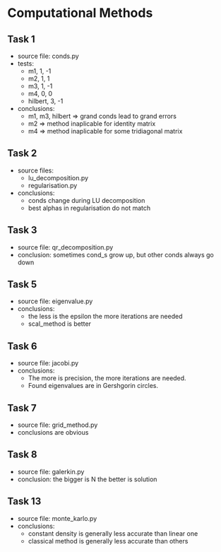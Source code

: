 # Computational Methods

## Task 1

- source file: conds.py
- tests:
	- m1, 1, -1
	- m2, 1, 1
	- m3, 1, -1
	- m4, 0, 0
	- hilbert, 3, -1
- conclusions:
	- m1, m3, hilbert => grand conds lead to grand errors
	- m2 => method inaplicable for identity matrix
	- m4 => method inaplicable for some tridiagonal matrix

## Task 2

- source files:
	- lu_decomposition.py
	- regularisation.py
- conclusions:
	- conds change during LU decomposition
	- best alphas in regularisation do not match

## Task 3

- source file: qr_decomposition.py
- conclusion: sometimes cond_s grow up, but other conds always go down

## Task 5

- source file: eigenvalue.py
- conclusions:
	- the less is the epsilon the more iterations are needed
	- scal_method is better

## Task 6

- source file: jacobi.py
- conclusions:
	- The more is precision, the more iterations are needed.
	- Found eigenvalues are in Gershgorin circles.

## Task 7

- source file: grid_method.py
- conclusions are obvious

## Task 8

- source file: galerkin.py
- conclusion: the bigger is N the better is solution

## Task 13

- source file: monte_karlo.py
- conclusions:
	- constant density is generally less accurate than linear one
	- classical method is generally less accurate than others
